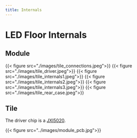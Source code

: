 ```yaml
---
title: Internals
---
```

# LED Floor Internals

## Module

<div class="gallery">
{{< figure src="./images/tile_connections.jpeg">}}
{{< figure src="./images/tile_driver.jpeg">}}
{{< figure src="./images/tile_internals1.jpeg">}}
{{< figure src="./images/tile_internals2.jpeg">}}
{{< figure src="./images/tile_internals3.jpeg">}}
{{< figure src="./images/tile_rear_case.jpeg">}}
</div>

## Tile

The driver chip is a [JXI5020](../../../../datasheets/JXI5020GF.pdf).

{{< figure src="../images/module_pcb.jpg">}}

